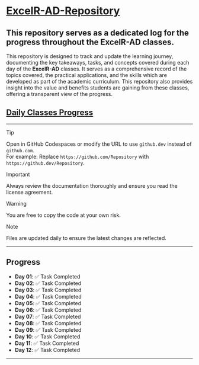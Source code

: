 # <u>ExcelR-AD-Repository</u>
## This repository serves as a dedicated log for the progress throughout the **ExcelR-AD** classes.

This repository is designed to track and update the learning journey, documenting the key takeaways, tasks, and concepts covered during each day of the **ExcelR-AD** classes. It serves as a comprehensive record of the topics covered, the practical applications, and the skills which are developed as part of the academic curriculum. This repository also provides insight into the value and benefits students are gaining from these classes, offering a transparent view of the progress.

## [Daily Classes Progress](#daily-classes-progress)

---

> [!TIP]  
> Open in GitHub Codespaces or modify the URL to use `github.dev` instead of `github.com`.  
> For example: Replace `https://github.com/Repository` with `https://github.dev/Repository`.

> [!IMPORTANT]  
> Always review the documentation thoroughly and ensure you read the license agreement.

> [!WARNING]  
> You are free to copy the code at your own risk.

> [!NOTE]  
> Files are updated daily to ensure the latest changes are reflected.

---

## <a id="daily-classes-progress"></a>Progress

- **Day 01**: ✅ Task Completed  
- **Day 02**: ✅ Task Completed  
- **Day 03**: ✅ Task Completed  
- **Day 04**: ✅ Task Completed  
- **Day 05**: ✅ Task Completed  
- **Day 06**: ✅ Task Completed  
- **Day 07**: ✅ Task Completed  
- **Day 08**: ✅ Task Completed  
- **Day 09**: ✅ Task Completed  
- **Day 10**: ✅ Task Completed  
- **Day 11**: ✅ Task Completed  
- **Day 12**: ✅ Task Completed  

---